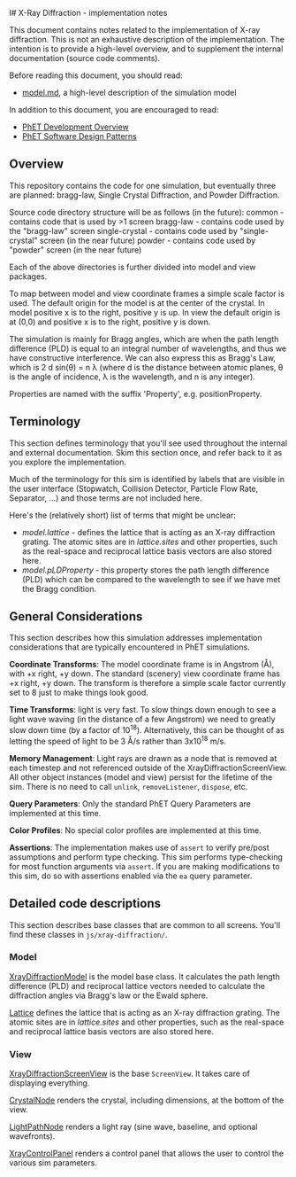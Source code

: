 I# X-Ray Diffraction - implementation notes

This document contains notes related to the implementation of X-ray diffraction. This is not an exhaustive description
 of the implementation.  The intention is to provide a high-level overview, and to supplement the internal documentation 
(source code comments).  

Before reading this document, you should read:
* [model.md](https://github.com/phetsims/xray-diffraction/blob/main/doc/model.md), a high-level description of the
  simulation model

In addition to this document, you are encouraged to read: 
* [PhET Development Overview](https://github.com/phetsims/phet-info/blob/main/doc/phet-development-overview.md)  
* [PhET Software Design Patterns](https://github.com/phetsims/phet-info/blob/main/doc/phet-software-design-patterns.md)

## Overview

This repository contains the code for one simulation, but eventually three are planned: bragg-law, Single Crystal 
Diffraction, and Powder Diffraction.

Source code directory structure will be as follows (in the future):
    common - contains code that is used by >1 screen
    bragg-law - contains code used by the "bragg-law" screen
    single-crystal - contains code used by "single-crystal" screen (in the near future)
    powder - contains code used by "powder" screen (in the near future)

Each of the above directories is further divided into model and view packages.

To map between model and view coordinate frames a simple scale factor is used. The default origin for the model is at 
the center of the crystal. In model positive x is to the right, positive y is up. In view the default origin is at 
(0,0) and positive x is to the right, positive y is down.

The simulation is mainly for Bragg angles, which are when the path length difference (PLD) is equal to an integral number
 of wavelengths, and thus we have constructive interference. We can also express this as Bragg's Law, which is
 2 d sin(θ) = n λ (where d is the distance between atomic planes, θ is the angle of incidence, λ is the wavelength, and
 n is any integer).

Properties are named with the suffix 'Property', e.g. positionProperty.

## Terminology

This section defines terminology that you'll see used throughout the internal and external documentation. Skim this 
section once, and refer back to it as you explore the implementation.

Much of the terminology for this sim is identified by labels that are visible in the user interface (Stopwatch, 
Collision Detector, Particle Flow Rate, Separator, ...) and those terms are not included here.

Here's the (relatively short) list of terms that might be unclear:

* _model.lattice_ - defines the lattice that is acting as an X-ray diffraction grating. The atomic sites are in _lattice.sites_ 
and other properties, such as the real-space and reciprocal lattice basis vectors are also stored here.
* _model.pLDProperty_ - this property stores the path length difference (PLD) which can be compared to the wavelength
 to see if we have met the Bragg condition.

## General Considerations

This section describes how this simulation addresses implementation considerations that are typically encountered in PhET simulations.

**Coordinate Transforms**: The model coordinate frame is in Angstrom (Å), with +x right, +y down. The standard
 (scenery) view coordinate frame has +x right, +y down. The transform is therefore a simple scale factor currently set 
  to 8 just to make things look good.

**Time Transforms**: light is very fast. To slow things down enough to see a light wave waving (in the distance of a 
few Angstrom) we need to greatly slow down time (by a factor of 10<sup>18</sup>). Alternatively, this can be thought of 
as letting the speed of light to be 3 Å/s rather than 3x10<sup>18</sup> m/s.

**Memory Management**:  Light rays are drawn as a node that is removed at each timestep and not referenced outside of 
 the XrayDiffractionScreenView. All other object instances (model and view) persist for the 
lifetime of the sim.  There is no need to call `unlink`, `removeListener`, `dispose`, etc. 

**Query Parameters**: Only the standard PhET Query Parameters are implemented at this time.

**Color Profiles**: No special color profiles are implemented at this time. 

**Assertions**: The implementation makes use of `assert` to verify pre/post assumptions and perform type checking. 
This sim performs type-checking for most function arguments via `assert`.  If you are making modifications to this sim, do so with assertions enabled via the `ea` query parameter.

## Detailed code descriptions

This section describes base classes that are common to all screens.  You'll find these classes in `js/xray-diffraction/`.

### Model

[XrayDiffractionModel](https://github.com/phetsims/xray-diffraction/blob/main/js/xray-diffraction/model/XrayDiffractionModel.js)
is the model base class. It calculates the path length difference (PLD) and reciprocal lattice vectors needed to
calculate the diffraction angles via Bragg's law or the Ewald sphere.

[Lattice](https://github.com/phetsims/xray-diffraction/blob/main/js/xray-diffraction/model/Lattice.js)
defines the lattice that is acting as an X-ray diffraction grating. The atomic sites are in _lattice.sites_
and other properties, such as the real-space and reciprocal lattice basis vectors are also stored here.

### View

[XrayDiffractionScreenView](https://github.com/phetsims/xray-diffraction/blob/main/js/xray-diffraction/view/XrayDiffractionScreenView.js)
is the base `ScreenView`. It takes care of displaying everything.

[CrystalNode](https://github.com/phetsims/xray-diffraction/blob/main/js/xray-diffraction/view/CrystalNode.js)
renders the crystal, including dimensions, at the bottom of the view.

[LightPathNode](https://github.com/phetsims/xray-diffraction/blob/main/js/xray-diffraction/view/LightPathNode.js)
renders a light ray (sine wave, baseline, and optional wavefronts).

[XrayControlPanel](https://github.com/phetsims/xray-diffraction/blob/main/js/xray-diffraction/view/XrayControlPanel.js)
renders a control panel that allows the user to control the various sim parameters.
